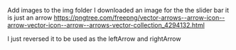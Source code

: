 Add images to the img folder
I downloaded an image for the the slider bar it is just an arrow
https://pngtree.com/freepng/vector-arrows--arrow-icon--arrow-vector-icon--arrow--arrows-vector-collection_4294132.html

I just reversed it to be used as the leftArrow and rightArrow